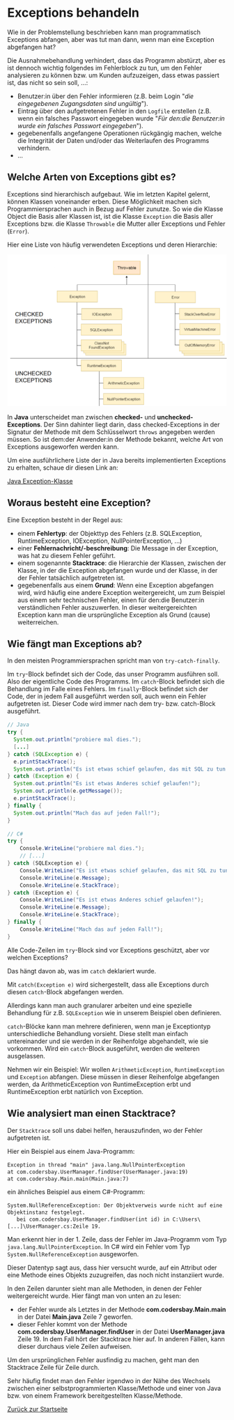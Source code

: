 # Exceptions behandeln

Wie in der Problemstellung beschrieben kann man programmatisch Exceptions abfangen, aber was tut man dann, wenn man eine Exception abgefangen hat?

Die Ausnahmebehandlung verhindert, dass das Programm abstürzt, aber es ist dennoch wichtig folgendes im Fehlerblock zu tun, um den Fehler analysieren zu können bzw. um Kunden aufzuzeigen, dass etwas passiert ist, das nicht so sein soll, ...:
- Benutzer:in über den Fehler informieren (z.B. beim Login "*die eingegebenen Zugangsdaten sind ungültig*").
- Eintrag über den aufgetretenen Fehler in den `Logfile` erstellen (z.B. wenn ein falsches Passwort eingegeben wurde "*Für den:die Benutzer:in wurde ein falsches Passwort eingegeben*").
- gegebenenfalls angefangene Operationen rückgängig machen, welche die Integrität der Daten und/oder das Weiterlaufen des Programms verhindern.
- ...

## Welche Arten von Exceptions gibt es?

Exceptions sind hierarchisch aufgebaut. Wie im letzten Kapitel gelernt, können Klassen voneinander erben. Diese Möglichkeit machen sich Programmiersprachen auch in Bezug auf Fehler zunutze. So wie die Klasse Object die Basis aller Klassen ist, ist die Klasse `Exception` die Basis aller Exceptions bzw. die Klasse `Throwable` die Mutter aller Exceptions und Fehler (`Error`).

Hier eine Liste von häufig verwendeten Exceptions und deren Hierarchie:

![Hierarchie der bekanntesten Exception-Klassen](img/exceptions-hierarchie.png)

In **Java** unterscheidet man zwischen **checked-** und **unchecked-Exceptions**. Der Sinn dahinter liegt darin, dass checked-Exceptions in der Signatur der Methode mit dem Schlüsselwort `throws` angegeben werden müssen. So ist dem:der Anwender:in der Methode bekannt, welche Art von Exceptions ausgeworfen werden kann.

Um eine ausführlichere Liste der in Java bereits implementierten Exceptions zu erhalten, schaue dir diesen Link an:

[Java Exception-Klasse](https://docs.oracle.com/javase/8/docs/api/java/lang/Exception.html)

## Woraus besteht eine Exception?

Eine Exception besteht in der Regel aus:
- einem **Fehlertyp**: der Objekttyp des Fehlers (z.B. SQLException, RuntimeException, IOException, NullPointerException, ...)
- einer **Fehlernachricht/-beschreibung**: Die Message in der Exception, was hat zu diesem Fehler geführt.
- einem sogenannte **Stacktrace**: die Hierarchie der Klassen, zwischen der Klasse, in der die Exception abgefangen wurde und der Klasse, in der der Fehler tatsächlich aufgetreten ist.
- gegebenenfalls aus einem **Grund**: Wenn eine Exception abgefangen wird, wird häufig eine andere Exception weitergereicht, um zum Beispiel aus einem sehr technischen Fehler, einen für den:die Benutzer:in verständlichen Fehler auszuwerfen. In dieser weitergereichten Exception kann man die ursprüngliche Exception als Grund (cause) weiterreichen.

## Wie fängt man Exceptions ab?

In den meisten Programmiersprachen spricht man von `try-catch-finally`.

Im `try`-Block befindet sich der Code, das unser Programm ausführen soll. Also der eigentliche Code des Programms.
Im `catch`-Block befindet sich die Behandlung im Falle eines Fehlers.
Im `finally`-Block befindet sich der Code, der in jedem Fall ausgeführt werden soll, auch wenn ein Fehler aufgetreten ist. Dieser Code wird immer nach dem try- bzw. catch-Block ausgeführt. 

```java
// Java
try {
  System.out.println("probiere mal dies.");
  [...]
} catch (SQLException e) {
  e.printStackTrace();
  System.out.println("Es ist etwas schief gelaufen, das mit SQL zu tun hat!");
} catch (Exception e) {
  System.out.println("Es ist etwas Anderes schief gelaufen!");
  System.out.println(e.getMessage());
  e.printStackTrace();
} finally {
  System.out.println("Mach das auf jeden Fall!");
}
```

```csharp
// C#
try {
    Console.WriteLine("probiere mal dies.");
    // [...]
} catch (SQLException e) {
    Console.WriteLine("Es ist etwas schief gelaufen, das mit SQL zu tun hat!");
    Console.WriteLine(e.Message);
    Console.WriteLine(e.StackTrace);
} catch (Exception e) {
    Console.WriteLine("Es ist etwas Anderes schief gelaufen!");
    Console.WriteLine(e.Message);
    Console.WriteLine(e.StackTrace);
} finally {
    Console.WriteLine("Mach das auf jeden Fall!");
}
```

Alle Code-Zeilen im `try`-Block sind vor Exceptions geschützt, aber vor welchen Exceptions?

Das hängt davon ab, was im `catch` deklariert wurde. 

Mit `catch(Exception e)` wird sichergestellt, dass alle Exceptions durch diesen `catch`-Block abgefangen werden.

Allerdings kann man auch granularer arbeiten und eine spezielle Behandlung für z.B. `SQLException` wie in unserem Beispiel oben definieren. 

`catch`-Blöcke kann man mehrere definieren, wenn man je Exceptiontyp unterschiedliche Behandlung vorsieht. Diese stellt man einfach untereinander und sie werden in der Reihenfolge abgehandelt, wie sie vorkommen. Wird ein `catch`-Block ausgeführt, werden die weiteren ausgelassen. 

Nehmen wir ein Beispiel: Wir wollen `ArithmeticException`, `RuntimeException` und `Exception` abfangen. Diese müssen in dieser Reihenfolge abgefangen werden, da ArithmeticException von RuntimeException erbt und RuntimeException erbt natürlich von Exception.

## Wie analysiert man einen Stacktrace?

Der `Stacktrace` soll uns dabei helfen, herauszufinden, wo der Fehler aufgetreten ist.

Hier ein Beispiel aus einem Java-Programm:

```
Exception in thread "main" java.lang.NullPointerException
at com.codersbay.UserManager.findUser(UserManager.java:19)
at com.codersbay.Main.main(Main.java:7)
```

ein ähnliches Beispiel aus einem C#-Programm:
```
System.NullReferenceException: Der Objektverweis wurde nicht auf eine Objektinstanz festgelegt.
   bei com.codersbay.UserManager.findUser(int id) in C:\Users\[...]\UserManager.cs:Zeile 19.
```

Man erkennt hier in der 1. Zeile, dass der Fehler im Java-Programm vom Typ `java.lang.NullPointerException`. In C# wird ein Fehler vom Typ `System.NullReferenceException` ausgeworfen.

Dieser Datentyp sagt aus, dass hier versucht wurde, auf ein Attribut oder eine Methode eines Objekts zuzugreifen, das noch nicht instanziiert wurde.

In den Zeilen darunter sieht man alle Methoden, in denen der Fehler weitergereicht wurde. Hier fängt man von unten an zu lesen:
- der Fehler wurde als Letztes in der Methode **com.codersbay.Main.main** in der Datei **Main.java** Zeile 7 geworfen.
- dieser Fehler kommt von der Methode **com.codersbay.UserManager.findUser** in der Datei **UserManager.java** Zeile 19.
In dem Fall hört der Stacktrace hier auf. In anderen Fällen, kann dieser durchaus viele Zeilen aufweisen.

Um den ursprünglichen Fehler ausfindig zu machen, geht man den Stacktrace Zeile für Zeile durch. 

Sehr häufig findet man den Fehler irgendwo in der Nähe des Wechsels zwischen einer selbstprogrammierten Klasse/Methode und einer von Java bzw. von einem Framework bereitgestellten Klasse/Methode. 

[Zurück zur Startseite](README.md)